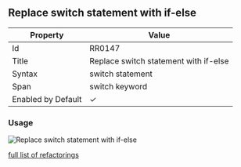 ## Replace switch statement with if\-else

| Property           | Value                                  |
| ------------------ | -------------------------------------- |
| Id                 | RR0147                                 |
| Title              | Replace switch statement with if\-else |
| Syntax             | switch statement                       |
| Span               | switch keyword                         |
| Enabled by Default | &#x2713;                               |

### Usage

![Replace switch statement with if-else](../../images/refactorings/ReplaceSwitchWithIfElse.png)

[full list of refactorings](Refactorings.md)